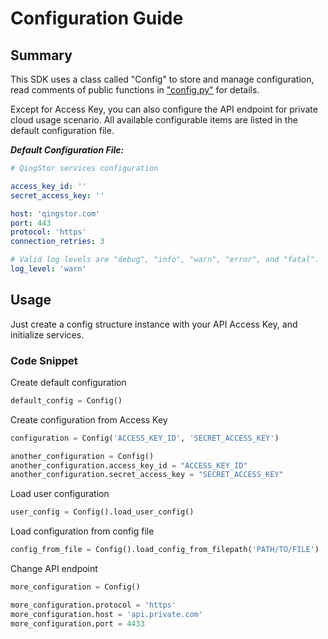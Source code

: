 # Configuration Guide

## Summary

This SDK uses a class called "Config" to store and manage configuration, read comments of public functions in ["config.py"](https://github.com/yunify/qingstor-sdk-python/blob/master/config.py) for details.

Except for Access Key, you can also configure the API endpoint for private cloud usage scenario. All available configurable items are listed in the default configuration file.

___Default Configuration File:___

``` yaml
# QingStor services configuration

access_key_id: ''
secret_access_key: ''

host: 'qingstor.com'
port: 443
protocol: 'https'
connection_retries: 3

# Valid log levels are "debug", "info", "warn", "error", and "fatal".
log_level: 'warn'

```

## Usage

Just create a config structure instance with your API Access Key, and initialize services.

### Code Snippet

Create default configuration

``` python
default_config = Config()
```

Create configuration from Access Key

``` python
configuration = Config('ACCESS_KEY_ID', 'SECRET_ACCESS_KEY')

another_configuration = Config()
another_configuration.access_key_id = "ACCESS_KEY_ID"
another_configuration.secret_access_key = "SECRET_ACCESS_KEY"
```

Load user configuration

``` python
user_config = Config().load_user_config()
```

Load configuration from config file

``` python
config_from_file = Config().load_config_from_filepath('PATH/TO/FILE')
```

Change API endpoint

``` python
more_configuration = Config()

more_configuration.protocol = 'https'
more_configuration.host = 'api.private.com'
more_configuration.port = 4433
```
